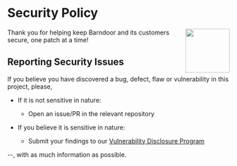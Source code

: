 # Security Policy

<img align="right" src=".github/rayna.png" width="100">

Thank you for helping keep Barndoor and its customers secure, one patch at a time!

## Reporting Security Issues

If you believe you have discovered a bug, defect, flaw or vulnerability in this project, please,

- If it is not sensitive in nature:
    - Open an issue/PR in the relevant repository

- If you believe it is sensitive in nature:
    - Submit your findings to our [Vulnerability Disclosure Program](https://docs.google.com/forms/d/e/1FAIpQLScKkUDCkghzOyg7cMBKcJYewTcOvJkY9G0KCaL5sREmEow8Vw/viewform?usp=header)

--,  with as much information as possible.
